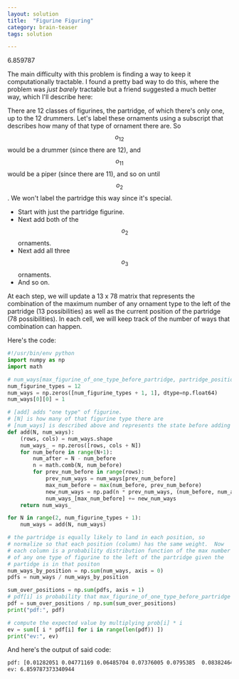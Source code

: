 ```yaml
---
layout: solution
title:  "Figurine Figuring"
category: brain-teaser
tags: solution

---
```


6.859787

The main difficulty with this problem is finding a way to keep it
computationally tractable.  I found a pretty bad way to do this, where
the problem was *just barely* tractable but a friend suggested a much
better way, which I'll describe here:

There are 12 classes of figurines, the partridge, of which there's
only one, up to the 12 drummers.  Let's label these ornaments using a
subscript that describes how many of that type of ornament there are.
So $$o_{12}$$ would be a drummer (since there are 12), and $$o_{11}$$
would be a piper (since there are 11), and so on until $$o_2$$.  We
won't label the partridge this way since it's special.

- Start with just the partridge figurine.
- Next add both of the $$o_2$$ ornaments.
- Next add all three $$o_3$$ ornaments.
- And so on.

At each step, we will update a 13 x 78 matrix that represents the
combination of the maximum number of any ornament type to the left of
the partridge (13 possibilities) as well as the current position of
the partridge (78 possibilities).  In each cell, we will keep track of
the number of ways that combination can happen.

Here's the code:

```python
#!/usr/bin/env python
import numpy as np
import math 

# num_ways[max_figurine_of_one_type_before_partridge, partridge_position] = num_ways given those two facts
num_figurine_types = 12
num_ways = np.zeros([num_figurine_types + 1, 1], dtype=np.float64)
num_ways[0][0] = 1

# [add] adds "one type" of figurine.
# [N] is how many of that figurine type there are
# [num_ways] is described above and represents the state before adding this figurine type
def add(N, num_ways):
    (rows, cols) = num_ways.shape
    num_ways_ = np.zeros([rows, cols + N])
    for num_before in range(N+1):
        num_after = N - num_before
        n = math.comb(N, num_before)
        for prev_num_before in range(rows):
            prev_num_ways = num_ways[prev_num_before]
            max_num_before = max(num_before, prev_num_before)
            new_num_ways = np.pad(n * prev_num_ways, (num_before, num_after))
            num_ways_[max_num_before] += new_num_ways
    return num_ways_ 

for N in range(2, num_figurine_types + 1):
    num_ways = add(N, num_ways)

# the partridge is equally likely to land in each position, so
# normalize so that each position (column) has the same weight.  Now
# each column is a probability distribution function of the max number
# of any one type of figurine to the left of the partridge given the
# partidge is in that positon
num_ways_by_position = np.sum(num_ways, axis = 0)
pdfs = num_ways / num_ways_by_position

sum_over_positions = np.sum(pdfs, axis = 1)
# pdf[i] is probability that max_figurine_of_one_type_before_partridge = i
pdf = sum_over_positions / np.sum(sum_over_positions)
print("pdf:", pdf)

# compute the expected value by multiplying prob[i] * i
ev = sum([ i * pdf[i] for i in range(len(pdf)) ])
print("ev:", ev)
```

And here's the output of said code:

```bash
pdf: [0.01282051 0.04771169 0.06485704 0.07376005 0.0795385  0.08382464 0.0873028  0.09031402 0.09304028 0.09553442 0.09752237 0.09685061 0.07692308]
ev: 6.859787373340944
```
